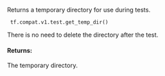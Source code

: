 Returns a temporary directory for use during tests.

```
 tf.compat.v1.test.get_temp_dir()
```
There is no need to delete the directory after the test.
#### Returns:
The temporary directory.
